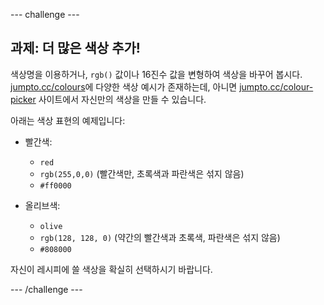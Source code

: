 \--- challenge \---

## 과제: 더 많은 색상 추가!

색상명을 이용하거나, `rgb()` 값이나 16진수 값을 변형하여 색상을 바꾸어 봅시다. <a href="http://jumpto.cc/colours" target="_blank">jumpto.cc/colours</a>에 다양한 색상 예시가 존재하는데, 아니면 <a href="http://jumpto.cc/colour-picker" target="_blank">jumpto.cc/colour-picker</a> 사이트에서 자신만의 색상을 만들 수 있습니다.

아래는 색상 표현의 예제입니다:

+ 빨간색:
    
    + `red`
    + `rgb(255,0,0)` (빨간색만, 초록색과 파란색은 섞지 않음)
    + `#ff0000`

+ 올리브색:
    
    + `olive`
    + `rgb(128, 128, 0)` (약간의 빨간색과 초록색, 파란색은 섞지 않음)
    + `#808000`

자신이 레시피에 쓸 색상을 확실히 선택하시기 바랍니다.

\--- /challenge \---